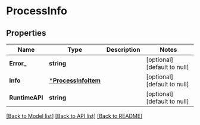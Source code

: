 # ProcessInfo

## Properties
Name | Type | Description | Notes
------------ | ------------- | ------------- | -------------
**Error_** | **string** |  | [optional] [default to null]
**Info** | [***ProcessInfoItem**](process_info_item.md) |  | [optional] [default to null]
**RuntimeAPI** | **string** |  | [optional] [default to null]

[[Back to Model list]](../README.md#documentation-for-models) [[Back to API list]](../README.md#documentation-for-api-endpoints) [[Back to README]](../README.md)


